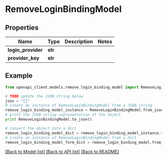 # RemoveLoginBindingModel


## Properties

Name | Type | Description | Notes
------------ | ------------- | ------------- | -------------
**login_provider** | **str** |  | 
**provider_key** | **str** |  | 

## Example

```python
from openapi_client.models.remove_login_binding_model import RemoveLoginBindingModel

# TODO update the JSON string below
json = "{}"
# create an instance of RemoveLoginBindingModel from a JSON string
remove_login_binding_model_instance = RemoveLoginBindingModel.from_json(json)
# print the JSON string representation of the object
print RemoveLoginBindingModel.to_json()

# convert the object into a dict
remove_login_binding_model_dict = remove_login_binding_model_instance.to_dict()
# create an instance of RemoveLoginBindingModel from a dict
remove_login_binding_model_form_dict = remove_login_binding_model.from_dict(remove_login_binding_model_dict)
```
[[Back to Model list]](../README.md#documentation-for-models) [[Back to API list]](../README.md#documentation-for-api-endpoints) [[Back to README]](../README.md)


